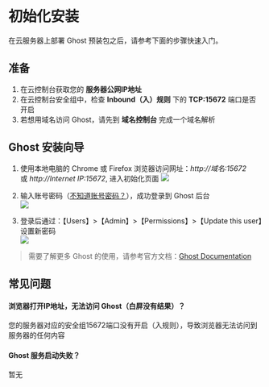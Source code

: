 # 初始化安装

在云服务器上部署 Ghost 预装包之后，请参考下面的步骤快速入门。

## 准备

1. 在云控制台获取您的 **服务器公网IP地址** 
2. 在云控制台安全组中，检查 **Inbound（入）规则** 下的 **TCP:15672** 端口是否开启
3. 若想用域名访问 Ghost，请先到 **域名控制台** 完成一个域名解析

## Ghost 安装向导

1. 使用本地电脑的 Chrome 或 Firefox 浏览器访问网址：*http://域名:15672* 或 *http://Internet IP:15672*, 进入初始化页面
   ![](https://libs.websoft9.com/Websoft9/DocsPicture/zh/ghost/ghost-login-websoft9.png)

2. 输入账号密码（[不知道账号密码？](/zh/stack-accounts.md#ghost)），成功登录到 Ghost 后台  
   ![](https://libs.websoft9.com/Websoft9/DocsPicture/zh/ghost/ghost-bk-websoft9.png)

3. 登录后通过：【Users】>【Admin】>【Permissions】>【Update this user】设置新密码  
   ![](https://libs.websoft9.com/Websoft9/DocsPicture/zh/ghost/ghost-pw-websoft9.png)

> 需要了解更多 Ghost 的使用，请参考官方文档：[Ghost Documentation](https://www.ghost.com/documentation.html)

## 常见问题

#### 浏览器打开IP地址，无法访问 Ghost（白屏没有结果）？

您的服务器对应的安全组15672端口没有开启（入规则），导致浏览器无法访问到服务器的任何内容

#### Ghost 服务启动失败？

暂无